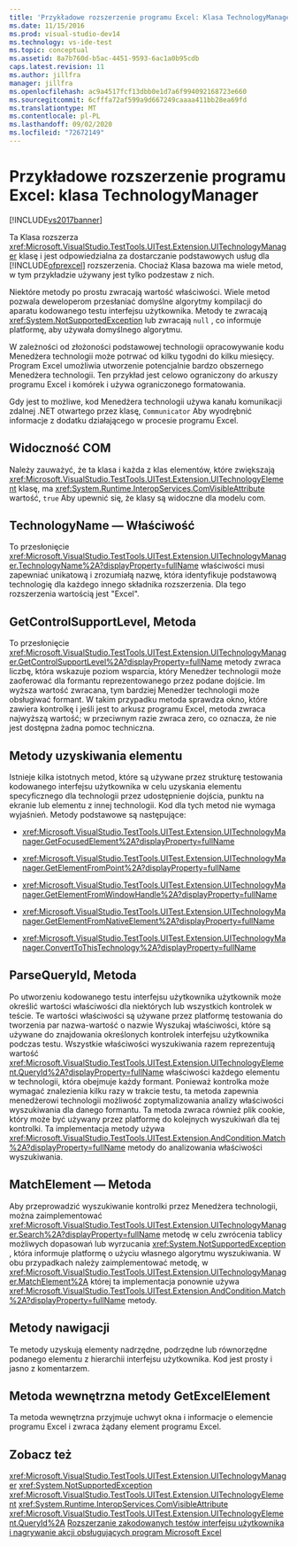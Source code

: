 ```yaml
---
title: 'Przykładowe rozszerzenie programu Excel: Klasa TechnologyManager | Microsoft Docs'
ms.date: 11/15/2016
ms.prod: visual-studio-dev14
ms.technology: vs-ide-test
ms.topic: conceptual
ms.assetid: 8a7b760d-b5ac-4451-9593-6ac1a0b95cdb
caps.latest.revision: 11
ms.author: jillfra
manager: jillfra
ms.openlocfilehash: ac9a4517fcf13dbb0e1d7a6f994092168723e660
ms.sourcegitcommit: 6cfffa72af599a9d667249caaaa411bb28ea69fd
ms.translationtype: MT
ms.contentlocale: pl-PL
ms.lasthandoff: 09/02/2020
ms.locfileid: "72672149"
---
```

# <a name="sample-excel-extension-technologymanager-class"></a>Przykładowe rozszerzenie programu Excel: klasa TechnologyManager
[!INCLUDE[vs2017banner](../includes/vs2017banner.md)]

Ta Klasa rozszerza <xref:Microsoft.VisualStudio.TestTools.UITest.Extension.UITechnologyManager> klasę i jest odpowiedzialna za dostarczanie podstawowych usług dla [!INCLUDE[ofprexcel](../includes/ofprexcel-md.md)] rozszerzenia. Chociaż Klasa bazowa ma wiele metod, w tym przykładzie używany jest tylko podzestaw z nich.

 Niektóre metody po prostu zwracają wartość właściwości. Wiele metod pozwala deweloperom przesłaniać domyślne algorytmy kompilacji do aparatu kodowanego testu interfejsu użytkownika. Metody te zwracają <xref:System.NotSupportedException> lub zwracają `null` , co informuje platformę, aby używała domyślnego algorytmu.

 W zależności od złożoności podstawowej technologii opracowywanie kodu Menedżera technologii może potrwać od kilku tygodni do kilku miesięcy. Program Excel umożliwia utworzenie potencjalnie bardzo obszernego Menedżera technologii. Ten przykład jest celowo ograniczony do arkuszy programu Excel i komórek i używa ograniczonego formatowania.

 Gdy jest to możliwe, kod Menedżera technologii używa kanału komunikacji zdalnej .NET otwartego przez klasę, `Communicator` Aby wyodrębnić informacje z dodatku działającego w procesie programu Excel.

## <a name="com-visibility"></a>Widoczność COM
 Należy zauważyć, że ta klasa i każda z klas elementów, które zwiększają <xref:Microsoft.VisualStudio.TestTools.UITest.Extension.UITechnologyElement> klasę, ma <xref:System.Runtime.InteropServices.ComVisibleAttribute> wartość, `true` Aby upewnić się, że klasy są widoczne dla modelu com.

## <a name="technologyname-property"></a>TechnologyName — Właściwość
 To przesłonięcie <xref:Microsoft.VisualStudio.TestTools.UITest.Extension.UITechnologyManager.TechnologyName%2A?displayProperty=fullName> właściwości musi zapewniać unikatową i zrozumiałą nazwę, która identyfikuje podstawową technologię dla każdego innego składnika rozszerzenia. Dla tego rozszerzenia wartością jest "Excel".

## <a name="getcontrolsupportlevel-method"></a>GetControlSupportLevel, Metoda
 To przesłonięcie <xref:Microsoft.VisualStudio.TestTools.UITest.Extension.UITechnologyManager.GetControlSupportLevel%2A?displayProperty=fullName> metody zwraca liczbę, która wskazuje poziom wsparcia, który Menedżer technologii może zaoferować dla formantu reprezentowanego przez podane dojście. Im wyższa wartość zwracana, tym bardziej Menedżer technologii może obsługiwać formant. W takim przypadku metoda sprawdza okno, które zawiera kontrolkę i jeśli jest to arkusz programu Excel, metoda zwraca najwyższą wartość; w przeciwnym razie zwraca zero, co oznacza, że nie jest dostępna żadna pomoc techniczna.

## <a name="methods-to-get-an-element"></a>Metody uzyskiwania elementu
 Istnieje kilka istotnych metod, które są używane przez strukturę testowania kodowanego interfejsu użytkownika w celu uzyskania elementu specyficznego dla technologii przez udostępnienie dojścia, punktu na ekranie lub elementu z innej technologii. Kod dla tych metod nie wymaga wyjaśnień. Metody podstawowe są następujące:

- <xref:Microsoft.VisualStudio.TestTools.UITest.Extension.UITechnologyManager.GetFocusedElement%2A?displayProperty=fullName>

- <xref:Microsoft.VisualStudio.TestTools.UITest.Extension.UITechnologyManager.GetElementFromPoint%2A?displayProperty=fullName>

- <xref:Microsoft.VisualStudio.TestTools.UITest.Extension.UITechnologyManager.GetElementFromWindowHandle%2A?displayProperty=fullName>

- <xref:Microsoft.VisualStudio.TestTools.UITest.Extension.UITechnologyManager.GetElementFromNativeElement%2A?displayProperty=fullName>

- <xref:Microsoft.VisualStudio.TestTools.UITest.Extension.UITechnologyManager.ConvertToThisTechnology%2A?displayProperty=fullName>

## <a name="parsequeryid-method"></a>ParseQueryId, Metoda
 Po utworzeniu kodowanego testu interfejsu użytkownika użytkownik może określić wartości właściwości dla niektórych lub wszystkich kontrolek w teście. Te wartości właściwości są używane przez platformę testowania do tworzenia par nazwa-wartość o nazwie Wyszukaj właściwości, które są używane do znajdowania określonych kontrolek interfejsu użytkownika podczas testu. Wszystkie właściwości wyszukiwania razem reprezentują wartość <xref:Microsoft.VisualStudio.TestTools.UITest.Extension.UITechnologyElement.QueryId%2A?displayProperty=fullName> właściwości każdego elementu w technologii, która obejmuje każdy formant. Ponieważ kontrolka może wymagać znalezienia kilku razy w trakcie testu, ta metoda zapewnia menedżerowi technologii możliwość zoptymalizowania analizy właściwości wyszukiwania dla danego formantu. Ta metoda zwraca również plik cookie, który może być używany przez platformę do kolejnych wyszukiwań dla tej kontrolki. Ta implementacja metody używa <xref:Microsoft.VisualStudio.TestTools.UITest.Extension.AndCondition.Match%2A?displayProperty=fullName> metody do analizowania właściwości wyszukiwania.

## <a name="matchelement-method"></a>MatchElement — Metoda
 Aby przeprowadzić wyszukiwanie kontrolki przez Menedżera technologii, można zaimplementować <xref:Microsoft.VisualStudio.TestTools.UITest.Extension.UITechnologyManager.Search%2A?displayProperty=fullName> metodę w celu zwrócenia tablicy możliwych dopasowań lub wyrzucania <xref:System.NotSupportedException> , która informuje platformę o użyciu własnego algorytmu wyszukiwania. W obu przypadkach należy zaimplementować metodę, w <xref:Microsoft.VisualStudio.TestTools.UITest.Extension.UITechnologyManager.MatchElement%2A> której ta implementacja ponownie używa <xref:Microsoft.VisualStudio.TestTools.UITest.Extension.AndCondition.Match%2A?displayProperty=fullName> metody.

## <a name="navigation-methods"></a>Metody nawigacji
 Te metody uzyskują elementy nadrzędne, podrzędne lub równorzędne podanego elementu z hierarchii interfejsu użytkownika. Kod jest prosty i jasno z komentarzem.

## <a name="getexcelelement-internal-method"></a>Metoda wewnętrzna metody GetExcelElement
 Ta metoda wewnętrzna przyjmuje uchwyt okna i informacje o elemencie programu Excel i zwraca żądany element programu Excel.

## <a name="see-also"></a>Zobacz też
 <xref:Microsoft.VisualStudio.TestTools.UITest.Extension.UITechnologyManager> <xref:System.NotSupportedException>
 <xref:Microsoft.VisualStudio.TestTools.UITest.Extension.UITechnologyElement>
 <xref:System.Runtime.InteropServices.ComVisibleAttribute>
 <xref:Microsoft.VisualStudio.TestTools.UITest.Extension.UITechnologyElement.QueryId%2A>
 [Rozszerzanie zakodowanych testów interfejsu użytkownika i nagrywanie akcji obsługujących program Microsoft Excel](../test/extending-coded-ui-tests-and-action-recordings-to-support-microsoft-excel.md)
